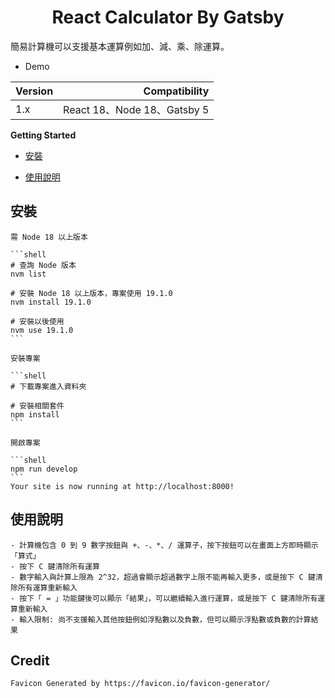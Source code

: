 <h1 align="center">
  React Calculator By Gatsby
</h1>

簡易計算機可以支援基本運算例如加、減、乘、除運算。

- Demo

| Version | Compatibility | 
| :-----| ----: |
| 1.x | React 18、Node 18、Gatsby 5 | 
 
**Getting Started**

 - [安裝](#安裝)

 - [使用說明](#使用說明)

## 安裝
    需 Node 18 以上版本

    ```shell
    # 查詢 Node 版本
    nvm list

    # 安裝 Node 18 以上版本，專案使用 19.1.0
    nvm install 19.1.0

    # 安裝以後使用
    nvm use 19.1.0
    ```

    安裝專案

    ```shell
    # 下載專案進入資料夾

    # 安裝相關套件
    npm install
    ```

    開啟專案

    ```shell
    npm run develop
    ```
    Your site is now running at http://localhost:8000!

## 使用說明

    - 計算機包含 0 到 9 數字按鈕與 +、-、*、/ 運算子，按下按鈕可以在畫面上方即時顯示「算式」
    - 按下 C 鍵清除所有運算
    - 數字輸入與計算上限為 2^32，超過會顯示超過數字上限不能再輸入更多，或是按下 C 鍵清除所有運算重新輸入
    - 按下「 = 」功能鍵後可以顯示「結果」，可以繼續輸入進行運算，或是按下 C 鍵清除所有運算重新輸入
    - 輸入限制: 尚不支援輸入其他按鈕例如浮點數以及負數，但可以顯示浮點數或負數的計算結果

## Credit

    Favicon Generated by https://favicon.io/favicon-generator/
